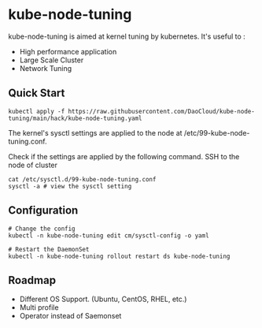 # kube-node-tuning

kube-node-tuning is aimed at kernel tuning by kubernetes. It's useful to :

* High performance application
* Large Scale Cluster
* Network Tuning

## Quick Start

```
kubectl apply -f https://raw.githubusercontent.com/DaoCloud/kube-node-tuning/main/hack/kube-node-tuning.yaml
```

The kernel's sysctl settings are applied to the node at /etc/99-kube-node-tuning.conf.

Check if the settings are applied by the following command.
SSH to the node of cluster

```
cat /etc/sysctl.d/99-kube-node-tuning.conf
sysctl -a # view the sysctl setting
```


## Configuration

```
# Change the config
kubectl -n kube-node-tuning edit cm/sysctl-config -o yaml

# Restart the DaemonSet
kubectl -n kube-node-tuning rollout restart ds kube-node-tuning
```


## Roadmap

* Different OS Support. (Ubuntu, CentOS, RHEL, etc.)
* Multi profile
* Operator instead of Saemonset
